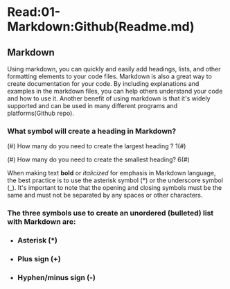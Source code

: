 # Read:01-Markdown:Github(Readme.md) 

## Markdown

Using markdown, you can quickly and easily add headings, lists, and other formatting elements to your code files. Markdown is also a great way to create documentation for your code. By including explanations and examples in the  markdown files, you can help others understand your code and how to use it. Another benefit of using markdown is that it's widely supported and can be used in many different programs and platforms(Github repo). 

### What symbol will create a heading in Markdown?

(#) How many do you need to create the largest heading ? 1(#)

(#) How many do you need to create the smallest heading? 6(#)

When making text **bold** or _italicized_ for emphasis in Markdown language, the best practice is to use the asterisk symbol (*) or the underscore symbol (_). It's important to note that the opening and closing symbols must be the same and must not be separated by any spaces or other characters.

### The three symbols use to create an unordered (bulleted) list with Markdown are:

* ### **Asterisk (*)**

* ### **Plus sign (+)**

* ### **Hyphen/minus sign (-)**

